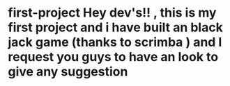 # first-project Hey dev's!! , this is my first project and i have built an black jack game (thanks to scrimba ) and I request you guys to have an look to give any suggestion
